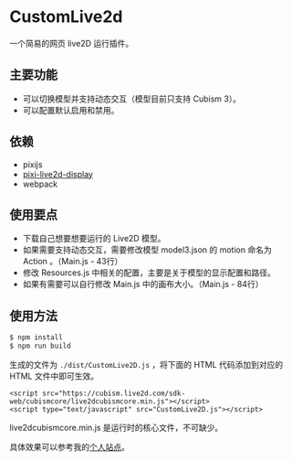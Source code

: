 # CustomLive2d

一个简易的网页 live2D 运行插件。

## 主要功能

- 可以切换模型并支持动态交互（模型目前只支持 Cubism 3）。
- 可以配置默认启用和禁用。

## 依赖

- pixijs
- [pixi-live2d-display](https://github.com/guansss/pixi-live2d-display)
- webpack

## 使用要点

- 下载自己想要想要运行的 Live2D 模型。
- 如果需要支持动态交互，需要修改模型 model3.json 的 motion 命名为 Action 。（Main.js - 43行）
- 修改 Resources.js 中相关的配置，主要是关于模型的显示配置和路径。
- 如果有需要可以自行修改 Main.js 中的画布大小。（Main.js - 84行）

## 使用方法

``` bash
$ npm install
$ npm run build
```

生成的文件为 `./dist/CustomLive2D.js` ，将下面的 HTML 代码添加到对应的 HTML 文件中即可生效。

```
<script src="https://cubism.live2d.com/sdk-web/cubismcore/live2dcubismcore.min.js"></script>
<script type="text/javascript" src="CustomLive2D.js"></script>
```

live2dcubismcore.min.js 是运行时的核心文件，不可缺少。

具体效果可以参考我的[个人站点](https://yuweizzz.github.io/)。
